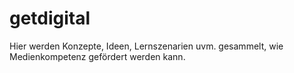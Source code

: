 # getdigital  
Hier werden Konzepte, Ideen, Lernszenarien uvm. gesammelt, wie Medienkompetenz gefördert werden kann.
